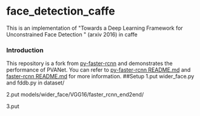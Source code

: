 # face_detection_caffe
This is an implementation of "Towards a Deep Learning Framework for Unconstrained Face Detection " (arxiv 2016) in caffe 
### Introduction
This repository is a fork from [py-faster-rcnn](https://github.com/rbgirshick/py-faster-rcnn) and demonstrates the performance of PVANet.
You can refer to [py-faster-rcnn README.md](https://github.com/rbgirshick/py-faster-rcnn/blob/master/README.md) and [faster-rcnn README.md](https://github.com/ShaoqingRen/faster_rcnn/blob/master/README.md) for more information.
##Setup
1.put wider_face.py and fddb.py in dataset/ 

2.put models/wider_face/VGG16/faster_rcnn_end2end/

3.put 
